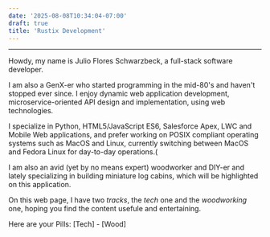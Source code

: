 ```yaml
---
date: '2025-08-08T10:34:04-07:00'
draft: true
title: 'Rustix Development'
---
```


---

Howdy, my name is Julio Flores Schwarzbeck, a full-stack software developer.

I am also a GenX-er who started programming in the mid-80's and haven't stopped ever since. I enjoy dynamic web application development, microservice-oriented API design and implementation, using web technologies.

I specialize in Python, HTML5/JavaScript ES6, Salesforce Apex, LWC and Mobile Web applications, and prefer working on POSIX compliant operating systems such as MacOS and Linux, currently switching between MacOS and Fedora Linux for day-to-day
operations.(

I am also an avid (yet by no means expert) woodworker and DIY-er and lately specializing in building miniature log cabins,
which will be highlighted on this application.

On this web page, I have two _tracks_, the _tech_ one and the _woodworking_ one, hoping you find the content usefule and
entertaining.

Here are your Pills: [Tech] - [Wood]
